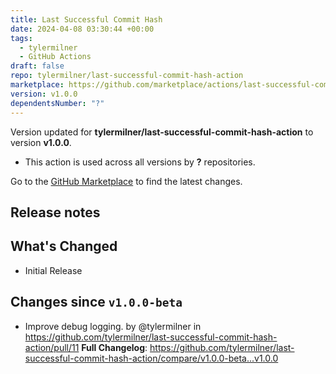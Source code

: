 ```yaml
---
title: Last Successful Commit Hash
date: 2024-04-08 03:30:44 +00:00
tags:
  - tylermilner
  - GitHub Actions
draft: false
repo: tylermilner/last-successful-commit-hash-action
marketplace: https://github.com/marketplace/actions/last-successful-commit-hash
version: v1.0.0
dependentsNumber: "?"
---
```



Version updated for **tylermilner/last-successful-commit-hash-action** to version **v1.0.0**.
- This action is used across all versions by **?** repositories.

Go to the [GitHub Marketplace](https://github.com/marketplace/actions/last-successful-commit-hash) to find the latest changes.

## Release notes

## What's Changed
* Initial Release

## Changes since `v1.0.0-beta`
* Improve debug logging. by @tylermilner in https://github.com/tylermilner/last-successful-commit-hash-action/pull/11
**Full Changelog**: https://github.com/tylermilner/last-successful-commit-hash-action/compare/v1.0.0-beta...v1.0.0
